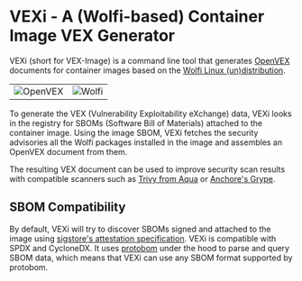 # VEXi - A (Wolfi-based) Container Image VEX Generator

VEXi (short for VEX-Image) is a command line tool that generates 
[OpenVEX](https://github.com/openvex) documents for container images based on the 
[Wolfi Linux (un)distribution](https://wolfi.dev).

| | |
| --- | --- | 
| ![OpenVEX](https://avatars.githubusercontent.com/u/121361164?s=200&v=4) | ![Wolfi](https://avatars.githubusercontent.com/u/112963370?s=200&v=4) |

To generate the VEX (Vulnerability Exploitability eXchange) data, VEXi looks
in the registry for SBOMs (Software Bill of Materials) attached to the container
image. Using the image SBOM, VEXi fetches the security advisories all the Wolfi
packages installed in the image and assembles an OpenVEX document from them.

The resulting VEX document can be used to improve security scan results with
compatible scanners such as [Trivy from Aqua](https://www.aquasec.com/products/trivy/)
or [Anchore's Grype](https://anchore.com/opensource/).

## SBOM Compatibility

By default, VEXi will try to discover SBOMs signed and attached to the image using
[sigstore's attestation specification](https://github.com/sigstore/cosign/blob/main/specs/ATTESTATION_SPEC.md). VEXi is compatible with SPDX and CycloneDX. It uses
[protobom](http://github.com/bom-squad/protobom) under the hood to parse and
query SBOM data, which means that VEXi can use any SBOM format supported by 
protobom.
